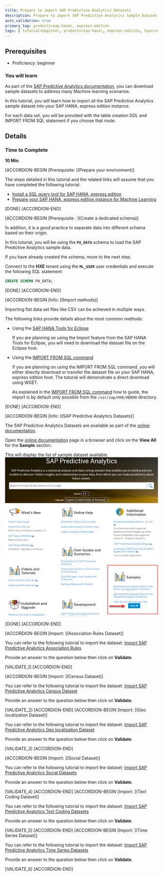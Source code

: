 ```yaml
---
title: Prepare to import SAP Predictive Analytics Datasets
description: Prepare to import SAP Predictive Analytics Sample Dataset in your SAP HANA, express edition instance
auto_validation: true
primary_tag: products>sap-hana\, express-edition
tags: [ tutorial>beginner, products>sap-hana\, express-edition, topic>machine-learning ]
---
```

## Prerequisites  
- Proficiency: beginner

### You will learn

As part of the [SAP Predictive Analytics documentation](https://help.sap.com/viewer/p/SAP_PREDICTIVE_ANALYTICS), you can download sample datasets to address many Machine learning scenarios.

In this tutorial, you will learn how to import all the SAP Predictive Analytics sample dataset into your SAP HANA, express edition instance.

For each data set, you will be provided with the table creation DDL and IMPORT FROM SQL statement if you choose that route.

## Details

### Time to Complete
**10 Min**.

[ACCORDION-BEGIN [Prerequisite: ](Prepare your environment)]

The steps detailed in this tutorial and the related links will assume that you have completed the following tutorial:

- [Install a SQL query tool for SAP HANA, express edition](https://www.sap.com/developer/tutorials/mlb-hxe-tools-sql.html)
- [Prepare your SAP HANA, express edition instance for Machine Learning](https://www.sap.com/developer/tutorials/mlb-hxe-setup-basic.html)

[DONE]
[ACCORDION-END]

[ACCORDION-BEGIN [Prerequisite : ](Create a dedicated schema)]

In addition, it is a good practice to separate data into different schema based on their origin.

In this tutorial, you will be using the **`PA_DATA`** schema to load the SAP Predictive Analytics sample data.

If you have already created the schema, move to the next step.

Connect to the **HXE** tenant using the **`ML_USER`** user credentials and execute the following SQL statement:

```SQL
CREATE SCHEMA PA_DATA;
```

[DONE]
[ACCORDION-END]

[ACCORDION-BEGIN [Info: ](Import methods)]

Importing flat data set files like CSV can be achieved in multiple ways.

The following links provide details about the most common methods:

 - Using the [SAP HANA Tools for Eclipse](https://www.sap.com/developer/tutorials/mlb-hxe-import-data-eclipse.html)

    If you are planning on using the Import feature from the SAP HANA Tools for Eclipse, you will need to download the dataset file on the Eclipse host.

 - Using the [IMPORT FROM SQL command](https://www.sap.com/developer/tutorials/mlb-hxe-import-data-sql-import.html)

    If you are planning on using the IMPORT FROM SQL command, you will either directly download or transfer the dataset file on your SAP HANA, express edition host. The tutorial will demonstrate a direct download using WGET.

    As explained in the [IMPORT FROM SQL command](https://www.sap.com/developer/tutorials/mlb-hxe-import-data-sql-import.html) how to guide, the import is by default only possible from the `/usr/sap/HXE/HDB90` directory.

[DONE]
[ACCORDION-END]

[ACCORDION-BEGIN [Info: ](SAP Predictive Analytics Datasets)]

The SAP Predictive Analytics Datasets are available as part of the [online documentation](https://help.sap.com/viewer/p/SAP_PREDICTIVE_ANALYTICS).

Open the [online documentation](https://help.sap.com/viewer/p/SAP_PREDICTIVE_ANALYTICS) page in a browser and click on the **View All** for the **Sample** section.

This will display the list of sample dataset available.
![info doc](01-0.png)

[DONE]
[ACCORDION-END]

[ACCORDION-BEGIN [Import: ](Association Rules Dataset)]

You can refer to the following tutorial to import the dataset: [Import SAP Predictive Analytics Association Rules](https://www.sap.com/developer/tutorials/mlb-hxe-import-data-pa-association.html)

Provide an answer to the question below then click on **Validate**.

[VALIDATE_1]
[ACCORDION-END]

[ACCORDION-BEGIN [Import: ](Census Dataset)]

You can refer to the following tutorial to import the dataset: [Import SAP Predictive Analytics Census Dataset](https://www.sap.com/developer/tutorials/mlb-hxe-import-data-pa-census.html)

Provide an answer to the question below then click on **Validate**.

[VALIDATE_2]
[ACCORDION-END]
[ACCORDION-BEGIN [Import: ](Geo localization Dataset)]

You can refer to the following tutorial to import the dataset: [Import SAP Predictive Analytics Geo localization Dataset](https://www.sap.com/developer/tutorials/mlb-hxe-import-data-pa-geolocalization.html)

Provide an answer to the question below then click on **Validate**.

[VALIDATE_3]
[ACCORDION-END]

[ACCORDION-BEGIN [Import: ](Social Dataset)]

You can refer to the following tutorial to import the dataset: [Import SAP Predictive Analytics Social Datasets](https://www.sap.com/developer/tutorials/mlb-hxe-import-data-pa-social.html)

Provide an answer to the question below then click on **Validate**.

[VALIDATE_4]
[ACCORDION-END]
[ACCORDION-BEGIN [Import: ](Text Coding Dataset)]

You can refer to the following tutorial to import the dataset: [Import SAP Predictive Analytics Text Coding Datasets](https://www.sap.com/developer/tutorials/mlb-hxe-import-data-pa-textcoding.html)

Provide an answer to the question below then click on **Validate**.

[VALIDATE_5]
[ACCORDION-END]
[ACCORDION-BEGIN [Import: ](Time Series Dataset)]

You can refer to the following tutorial to import the dataset: [Import SAP Predictive Analytics Time Series Datasets](https://www.sap.com/developer/tutorials/mlb-hxe-import-data-pa-timeseries.html)

Provide an answer to the question below then click on **Validate**.

[VALIDATE_6]
[ACCORDION-END]
